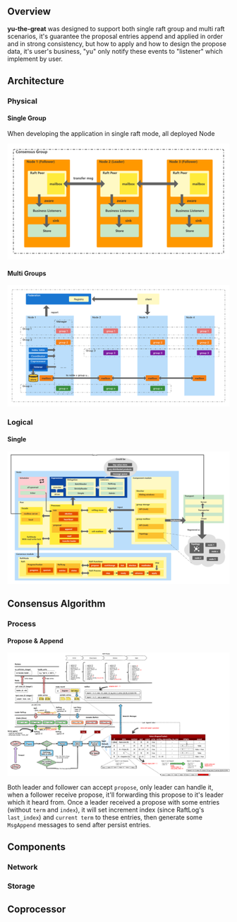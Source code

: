 ## Overview

**yu-the-great** was designed to support both single raft group and multi raft scenarios, it's guarantee the proposal entries append and applied in order and in strong consistency, but how to apply and how to design the propose data, it's user's business, "yu" only notify these events to "listener" which implement by user.

## Architecture



### Physical

#### Single Group

When developing the application in single raft mode, all deployed Node 

![arch single](./imgs/phy.png)

#### Multi Groups

![arch multi](./imgs/multi-phy.png)

### Logical

#### Single

![logical single](./imgs/logic.png)

## Consensus Algorithm
### Process



#### Propose & Append

![append](./imgs/process/propose_append.png)

Both leader and follower can accept `propose`, only leader can handle it, when a follower receive propose, it'll forwarding this propose to it's leader which it heard from. Once a leader received a propose with some entries (without `term` and `index`), it will set increment index (since RaftLog's `last_index`) and `current term` to these entries, then generate some `MsgAppend` messages to send after persist entries.


## Components

### Network

### Storage



## Coprocessor

